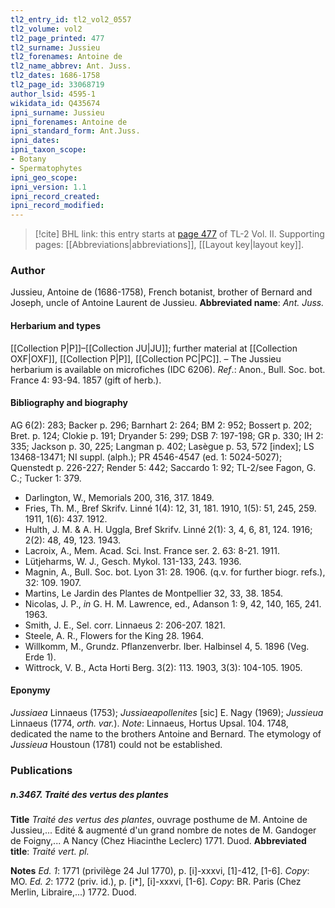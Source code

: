 ```yaml
---
tl2_entry_id: tl2_vol2_0557
tl2_volume: vol2
tl2_page_printed: 477
tl2_surname: Jussieu
tl2_forenames: Antoine de
tl2_name_abbrev: Ant. Juss.
tl2_dates: 1686-1758
tl2_page_id: 33068719
author_lsid: 4595-1
wikidata_id: Q435674
ipni_surname: Jussieu
ipni_forenames: Antoine de
ipni_standard_form: Ant.Juss.
ipni_dates: 
ipni_taxon_scope: 
- Botany
- Spermatophytes
ipni_geo_scope: 
ipni_version: 1.1
ipni_record_created: 
ipni_record_modified:
---
```



> [!cite] BHL link: this entry starts at [page 477](https://www.biodiversitylibrary.org/page/33068719) of TL-2 Vol. II.
> Supporting pages: [[Abbreviations|abbreviations]], [[Layout key|layout key]].

### Author

Jussieu, Antoine de (1686-1758), French botanist, brother of Bernard and Joseph, uncle of Antoine Laurent de Jussieu. 
**Abbreviated name**: *Ant. Juss.*

#### Herbarium and types

[[Collection P|P]]–[[Collection JU|JU]]; further material at [[Collection OXF|OXF]], [[Collection P|P]], [[Collection PC|PC]]. – The Jussieu herbarium is available on microfiches (IDC 6206).
*Ref*.: Anon., Bull. Soc. bot. France 4: 93-94. 1857 (gift of herb.).

#### Bibliography and biography

AG 6(2): 283; Backer p. 296; Barnhart 2: 264; BM 2: 952; Bossert p. 202; Bret. p. 124; Clokie p. 191; Dryander 5: 299; DSB 7: 197-198; GR p. 330; IH 2: 335; Jackson p. 30, 225; Langman p. 402; Lasègue p. 53, 572 \[index\]; LS 13468-13471; NI suppl. (alph.); PR 4546-4547 (ed. 1: 5024-5027); Quenstedt p. 226-227; Render 5: 442; Saccardo 1: 92; TL-2/see Fagon, G. C.; Tucker 1: 379.
- Darlington, W., Memorials 200, 316, 317. 1849.
- Fries, Th. M., Bref Skrifv. Linné 1(4): 12, 31, 181. 1910, 1(5): 51, 245, 259. 1911, 1(6): 437. 1912.
- Hulth, J. M. & A. H. Uggla, Bref Skrifv. Linné 2(1): 3, 4, 6, 81, 124. 1916; 2(2): 48, 49, 123. 1943.
- Lacroix, A., Mem. Acad. Sci. Inst. France ser. 2. 63: 8-21. 1911.
- Lütjeharms, W. J., Gesch. Mykol. 131-133, 243. 1936.
- Magnin, A., Bull. Soc. bot. Lyon 31: 28. 1906. (q.v. for further biogr. refs.), 32: 109. 1907.
- Martins, Le Jardin des Plantes de Montpellier 32, 33, 38. 1854.
- Nicolas, J. P., *in* G. H. M. Lawrence, ed., Adanson 1: 9, 42, 140, 165, 241. 1963.
- Smith, J. E., Sel. corr. Linnaeus 2: 206-207. 1821.
- Steele, A. R., Flowers for the King 28. 1964.
- Willkomm, M., Grundz. Pflanzenverbr. Iber. Halbinsel 4, 5. 1896 (Veg. Erde 1).
- Wittrock, V. B., Acta Horti Berg. 3(2): 113. 1903, 3(3): 104-105. 1905.

#### Eponymy

*Jussiaea* Linnaeus (1753); *Jussiaeapollenites* \[sic\] E. Nagy (1969); *Jussieua* Linnaeus (1774, *orth. var.*). *Note*: Linnaeus, Hortus Upsal. 104. 1748, dedicated the name to the brothers Antoine and Bernard. The etymology of *Jussieua* Houstoun (1781) could not be established.

### Publications

##### n.3467. Traité des vertus des plantes

**Title**
*Traité des vertus des plantes*, ouvrage posthume de M. Antoine de Jussieu,... Edité & augmenté d'un grand nombre de notes de M. Gandoger de Foigny,... A Nancy (Chez Hiacinthe Leclerc) 1771. Duod.
**Abbreviated title**: *Traité vert. pl.*

**Notes**
*Ed. 1*: 1771 (privilège 24 Jul 1770), p. \[i\]-xxxvi, \[1\]-412, \[1-6\]. *Copy*: MO.
*Ed. 2*: 1772 (priv. id.), p. \[i\*\], \[i\]-xxxvi, \[1-6\]. *Copy*: BR. Paris (Chez Merlin, Libraire,...) 1772. Duod.

